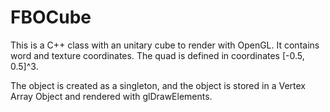 # FBOCube

This is a C++ class with an unitary cube to render with OpenGL. It contains word and texture coordinates. The quad is defined in coordinates [-0.5, 0.5]^3.

The object is created as a singleton, and the object is stored in a Vertex Array Object and rendered with glDrawElements.
